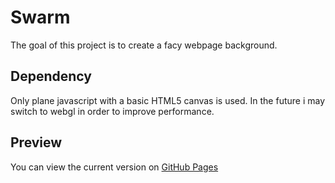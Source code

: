 # Swarm
The goal of this project is to create a facy webpage background.

## Dependency
Only plane javascript with a basic HTML5 canvas is used.
In the future i may switch to webgl in order to improve performance.

## Preview
You can view the current version on [GitHub Pages](https://spelfrog.github.io/Swarm/)
